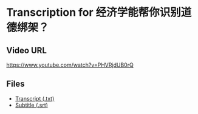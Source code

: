 # Transcription for 经济学能帮你识别道德绑架？
## Video URL
https://www.youtube.com/watch?v=PHVRjdUB0rQ
 
## Files
- [Transcript (.txt)](./transcript.txt)
- [Subtitle (.srt)](./transcript.srt)
